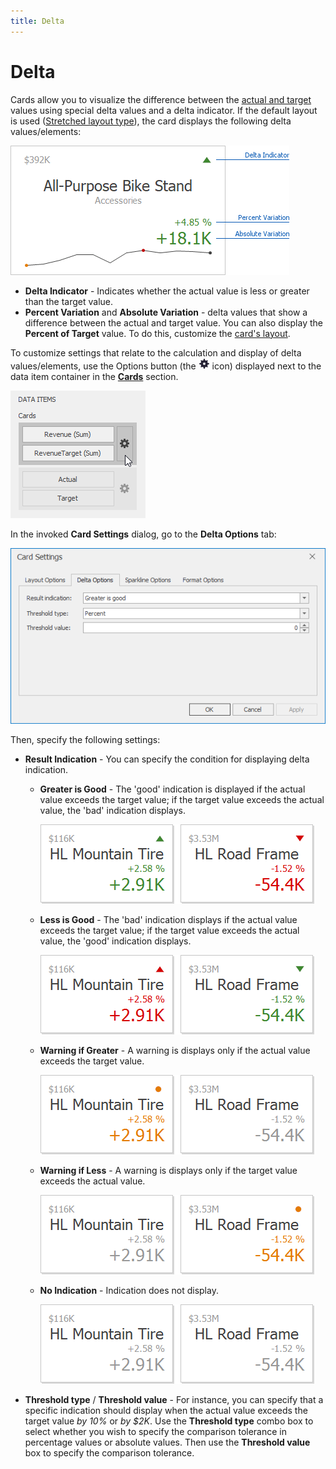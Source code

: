 ```yaml
---
title: Delta
---
```

# Delta
Cards allow you to visualize the difference between the [actual and target](../../../../../dashboard-for-desktop/articles/dashboard-designer/designing-dashboard-items/cards/providing-data.md) values using special delta values and a delta indicator. If the default layout is used ([Stretched layout type](../../../../../dashboard-for-desktop/articles/dashboard-designer/designing-dashboard-items/cards/layout.md)), the card displays the following delta values/elements:

![Card_StretchedLayout_OnlyDeltaElements](../../../../images/Img128177.png)
* **Delta Indicator** - Indicates whether the actual value is less or greater than the target value.
* **Percent Variation** and **Absolute Variation** - delta values that show a difference between the actual and target value. You can also display the **Percent of Target** value. To do this, customize the [card's layout](../../../../../dashboard-for-desktop/articles/dashboard-designer/designing-dashboard-items/cards/layout.md).

To customize settings that relate to the calculation and display of delta values/elements, use the Options button (the ![DataItemsArea_OptionsButton](../../../../images/Img20167.png) icon) displayed next to the data item container in the **[Cards](../../../../../dashboard-for-desktop/articles/dashboard-designer/designing-dashboard-items/cards/providing-data.md)** section.

![Cards_DeltaOptions_OptionsButton](../../../../images/Img19985.png)

In the invoked **Card Settings** dialog, go to the **Delta Options** tab:

![CardSettings_DeltaOptionsTab](../../../../images/Img128288.png)

Then, specify the following settings:
* **Result Indication** - 
	You can specify the condition for displaying delta indication.
	* **Greater is Good** - The 'good' indication is displayed if the actual value exceeds the target value; if the target value exceeds the actual value, the 'bad' indication displays.
		
		![Card_GreaterIsGood](../../../../images/Img128178.png)
	* **Less is Good** - The 'bad' indication displays if the actual value exceeds the target value; if the target value exceeds the actual value, the 'good' indication displays.
		
		![Card_LessIsGood](../../../../images/Img128179.png)
	* **Warning if Greater** - A warning is displays only if the actual value exceeds the target value.
		
		![Card_WarningIfGreater](../../../../images/Img128180.png)
	* **Warning if Less** - A warning is displays only if the target value exceeds the actual value.
		
		![Card_WarningIfLess](../../../../images/Img128181.png)
	* **No Indication** - Indication does not display.
		
		![Card_NoIndication](../../../../images/Img128182.png)
* **Threshold type** / **Threshold value** - 
	For instance, you can specify that a specific indication should display when the actual value exceeds the target value _by 10%_ or _by $2K_. Use the **Threshold type** combo box to select whether you wish to specify the comparison tolerance in percentage values or absolute values. Then use the **Threshold value** box to specify the comparison tolerance.